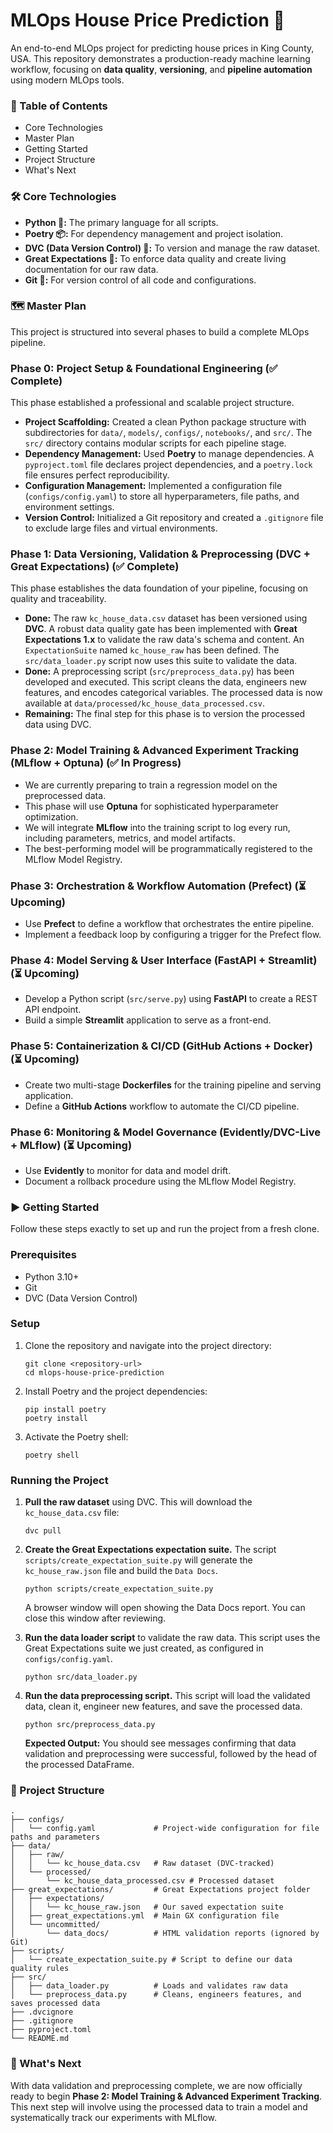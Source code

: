 # MLOps House Price Prediction 🏡

An end-to-end MLOps project for predicting house prices in King County, USA. This repository demonstrates a production-ready machine learning workflow, focusing on **data quality**, **versioning**, and **pipeline automation** using modern MLOps tools.

### 📖 Table of Contents

- Core Technologies
- Master Plan
- Getting Started
- Project Structure
- What's Next

### 🛠️ Core Technologies

- **Python 🐍:** The primary language for all scripts.
- **Poetry 📦:** For dependency management and project isolation.
- **DVC (Data Version Control) 💾:** To version and manage the raw dataset.
- **Great Expectations 📝:** To enforce data quality and create living documentation for our raw data.
- **Git 🌳:** For version control of all code and configurations.

### 🗺️ Master Plan

This project is structured into several phases to build a complete MLOps pipeline.

### Phase 0: Project Setup & Foundational Engineering (✅ Complete)

This phase established a professional and scalable project structure.

- **Project Scaffolding:** Created a clean Python package structure with subdirectories for `data/`, `models/`, `configs/`, `notebooks/`, and `src/`. The `src/` directory contains modular scripts for each pipeline stage.
- **Dependency Management:** Used **Poetry** to manage dependencies. A `pyproject.toml` file declares project dependencies, and a `poetry.lock` file ensures perfect reproducibility.
- **Configuration Management:** Implemented a configuration file (`configs/config.yaml`) to store all hyperparameters, file paths, and environment settings.
- **Version Control:** Initialized a Git repository and created a `.gitignore` file to exclude large files and virtual environments.

### Phase 1: Data Versioning, Validation & Preprocessing (DVC + Great Expectations) (✅ Complete)

This phase establishes the data foundation of your pipeline, focusing on quality and traceability.

- **Done:** The raw `kc_house_data.csv` dataset has been versioned using **DVC**. A robust data quality gate has been implemented with **Great Expectations 1.x** to validate the raw data's schema and content. An `ExpectationSuite` named `kc_house_raw` has been defined. The `src/data_loader.py` script now uses this suite to validate the data.
- **Done:** A preprocessing script (`src/preprocess_data.py`) has been developed and executed. This script cleans the data, engineers new features, and encodes categorical variables. The processed data is now available at `data/processed/kc_house_data_processed.csv`.
- **Remaining:** The final step for this phase is to version the processed data using DVC.

### Phase 2: Model Training & Advanced Experiment Tracking (MLflow + Optuna) (✅ In Progress)

- We are currently preparing to train a regression model on the preprocessed data.
- This phase will use **Optuna** for sophisticated hyperparameter optimization.
- We will integrate **MLflow** into the training script to log every run, including parameters, metrics, and model artifacts.
- The best-performing model will be programmatically registered to the MLflow Model Registry.

### Phase 3: Orchestration & Workflow Automation (Prefect) (⏳ Upcoming)

- Use **Prefect** to define a workflow that orchestrates the entire pipeline.
- Implement a feedback loop by configuring a trigger for the Prefect flow.

### Phase 4: Model Serving & User Interface (FastAPI + Streamlit) (⏳ Upcoming)

- Develop a Python script (`src/serve.py`) using **FastAPI** to create a REST API endpoint.
- Build a simple **Streamlit** application to serve as a front-end.

### Phase 5: Containerization & CI/CD (GitHub Actions + Docker) (⏳ Upcoming)

- Create two multi-stage **Dockerfiles** for the training pipeline and serving application.
- Define a **GitHub Actions** workflow to automate the CI/CD pipeline.

### Phase 6: Monitoring & Model Governance (Evidently/DVC-Live + MLflow) (⏳ Upcoming)

- Use **Evidently** to monitor for data and model drift.
- Document a rollback procedure using the MLflow Model Registry.

### ▶️ Getting Started

Follow these steps exactly to set up and run the project from a fresh clone.

### Prerequisites

- Python 3.10+
- Git
- DVC (Data Version Control)

### Setup

1. Clone the repository and navigate into the project directory:
    
    ```
    git clone <repository-url>
    cd mlops-house-price-prediction
    
    ```
    
2. Install Poetry and the project dependencies:
    
    ```
    pip install poetry
    poetry install
    
    ```
    
3. Activate the Poetry shell:
    
    ```
    poetry shell
    
    ```
    

### Running the Project

1. **Pull the raw dataset** using DVC. This will download the `kc_house_data.csv` file:
    
    ```
    dvc pull
    
    ```
    
2. **Create the Great Expectations expectation suite.** The script `scripts/create_expectation_suite.py` will generate the `kc_house_raw.json` file and build the `Data Docs`.
    
    ```
    python scripts/create_expectation_suite.py
    
    ```
    
    A browser window will open showing the Data Docs report. You can close this window after reviewing.
    
3. **Run the data loader script** to validate the raw data. This script uses the Great Expectations suite we just created, as configured in `configs/config.yaml`.
    
    ```
    python src/data_loader.py
    
    ```
    
4. **Run the data preprocessing script.** This script will load the validated data, clean it, engineer new features, and save the processed data.
    
    ```
    python src/preprocess_data.py
    
    ```
    
    **Expected Output:** You should see messages confirming that data validation and preprocessing were successful, followed by the head of the processed DataFrame.
    

### 📂 Project Structure

```
.
├── configs/
│   └── config.yaml             # Project-wide configuration for file paths and parameters
├── data/
│   ├── raw/
│   │   └── kc_house_data.csv   # Raw dataset (DVC-tracked)
│   └── processed/
│       └── kc_house_data_processed.csv # Processed dataset
├── great_expectations/         # Great Expectations project folder
│   ├── expectations/
│   │   └── kc_house_raw.json   # Our saved expectation suite
│   ├── great_expectations.yml  # Main GX configuration file
│   └── uncommitted/
│       └── data_docs/          # HTML validation reports (ignored by Git)
├── scripts/
│   └── create_expectation_suite.py # Script to define our data quality rules
├── src/
│   ├── data_loader.py          # Loads and validates raw data
│   └── preprocess_data.py      # Cleans, engineers features, and saves processed data
├── .dvcignore
├── .gitignore
├── pyproject.toml
└── README.md

```

### 🚀 What's Next

With data validation and preprocessing complete, we are now officially ready to begin **Phase 2: Model Training & Advanced Experiment Tracking**. This next step will involve using the processed data to train a model and systematically track our experiments with MLflow.
